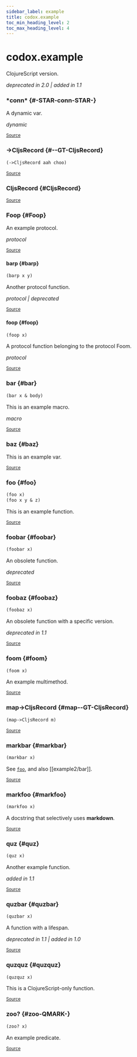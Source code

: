 ```yaml
---
sidebar_label: example
title: codox.example
toc_min_heading_level: 2
toc_max_heading_level: 4
---
```


# <a name="codox.example">codox.example</a>


ClojureScript version.

*deprecated in 2.0 | added in 1.1*





### \*conn\* {#-STAR-conn-STAR-}


A dynamic var.

*dynamic*

<p><sub><a href="https://github.com/weavejester/codox/blob/master/example/src/clojure/codox/example.clj#L73-L75">Source</a></sub></p>

### \-&gt;CljsRecord {#--GT-CljsRecord}
``` clojure
(->CljsRecord aah choo)
```

<p><sub><a href="https://github.com/weavejester/codox/blob/master/example/src/clojure/codox/example.cljs#L13-L13">Source</a></sub></p>

### CljsRecord {#CljsRecord}

<p><sub><a href="https://github.com/weavejester/codox/blob/master/example/src/clojure/codox/example.cljs#L13-L13">Source</a></sub></p>

### Foop {#Foop}


An example protocol.

*protocol*

<p><sub><a href="https://github.com/weavejester/codox/blob/master/example/src/clojure/codox/example.clj#L46-L49">Source</a></sub></p>

#### barp {#barp}
``` clojure
(barp x y)
```


Another protocol function.

*protocol | deprecated*

<p><sub><a href="https://github.com/weavejester/codox/blob/master/example/src/clojure/codox/example.clj#L49-L49">Source</a></sub></p>

#### foop {#foop}
``` clojure
(foop x)
```


A protocol function belonging to the protocol Foom.

*protocol*

<p><sub><a href="https://github.com/weavejester/codox/blob/master/example/src/clojure/codox/example.clj#L48-L48">Source</a></sub></p>

### bar {#bar}
``` clojure
(bar x & body)
```


This is an example macro.

*macro*

<p><sub><a href="https://github.com/weavejester/codox/blob/master/example/src/clojure/codox/example.clj#L14-L16">Source</a></sub></p>

### baz {#baz}


This is an example var.
<p><sub><a href="https://github.com/weavejester/codox/blob/master/example/src/clojure/codox/example.clj#L18-L20">Source</a></sub></p>

### foo {#foo}
``` clojure
(foo x)
(foo x y & z)
```


This is an example function.
<p><sub><a href="https://github.com/weavejester/codox/blob/master/example/src/clojure/codox/example.clj#L9-L12">Source</a></sub></p>

### foobar {#foobar}
``` clojure
(foobar x)
```


An obsolete function.

*deprecated*

<p><sub><a href="https://github.com/weavejester/codox/blob/master/example/src/clojure/codox/example.clj#L31-L34">Source</a></sub></p>

### foobaz {#foobaz}
``` clojure
(foobaz x)
```


An obsolete function with a specific version.

*deprecated in 1.1*

<p><sub><a href="https://github.com/weavejester/codox/blob/master/example/src/clojure/codox/example.clj#L36-L39">Source</a></sub></p>

### foom {#foom}
``` clojure
(foom x)
```


An example multimethod.
<p><sub><a href="https://github.com/weavejester/codox/blob/master/example/src/clojure/codox/example.clj#L51-L54">Source</a></sub></p>

### map\-&gt;CljsRecord {#map--GT-CljsRecord}
``` clojure
(map->CljsRecord m)
```

<p><sub><a href="https://github.com/weavejester/codox/blob/master/example/src/clojure/codox/example.cljs#L13-L13">Source</a></sub></p>

### markbar {#markbar}
``` clojure
(markbar x)
```


See [`foo`](#foo), and also [[example2/bar]].
<p><sub><a href="https://github.com/weavejester/codox/blob/master/example/src/clojure/codox/example.clj#L68-L71">Source</a></sub></p>

### markfoo {#markfoo}
``` clojure
(markfoo x)
```


A docstring that selectively uses **markdown**.
<p><sub><a href="https://github.com/weavejester/codox/blob/master/example/src/clojure/codox/example.clj#L63-L66">Source</a></sub></p>

### quz {#quz}
``` clojure
(quz x)
```


Another example function.

*added in 1.1*

<p><sub><a href="https://github.com/weavejester/codox/blob/master/example/src/clojure/codox/example.clj#L26-L29">Source</a></sub></p>

### quzbar {#quzbar}
``` clojure
(quzbar x)
```


A function with a lifespan.

*deprecated in 1.1 | added in 1.0*

<p><sub><a href="https://github.com/weavejester/codox/blob/master/example/src/clojure/codox/example.clj#L41-L44">Source</a></sub></p>

### quzquz {#quzquz}
``` clojure
(quzquz x)
```


This is a ClojureScript-only function.
<p><sub><a href="https://github.com/weavejester/codox/blob/master/example/src/clojure/codox/example.cljs#L9-L11">Source</a></sub></p>

### zoo? {#zoo-QMARK-}
``` clojure
(zoo? x)
```


An example predicate.
<p><sub><a href="https://github.com/weavejester/codox/blob/master/example/src/clojure/codox/example.clj#L22-L24">Source</a></sub></p>
